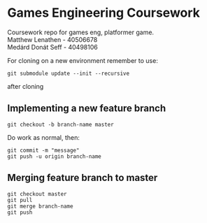 # Games Engineering Coursework
Coursework repo for games eng, platformer game.  
Matthew Lenathen - 40506678  
Medárd Donát Seff - 40498106  

For cloning on a new environment remember to use:  
```
git submodule update --init --recursive
``` 
after cloning


Implementing a new feature branch
---
```
git checkout -b branch-name master
```      
Do work as normal, then:
```git add .
git commit -m "message" 
git push -u origin branch-name
```
Merging feature branch to master
---
```
git checkout master
git pull
git merge branch-name
git push
```
